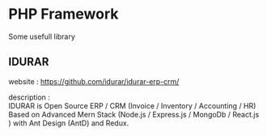 # PHP Framework
Some usefull library

## IDURAR 
 website : https://github.com/idurar/idurar-erp-crm/ 
 
 description :  
IDURAR is Open Source ERP / CRM (Invoice / Inventory / Accounting / HR) Based on Advanced Mern Stack (Node.js / Express.js / MongoDb / React.js ) with Ant Design (AntD) and Redux.  
 

